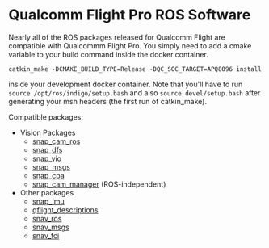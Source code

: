 # Qualcomm Flight Pro ROS Software

Nearly all of the ROS packages released for Qualcomm Flight are compatible with Qualcommm Flight Pro.  You simply need to add a cmake variable to your build command inside the docker container.

```
catkin_make -DCMAKE_BUILD_TYPE=Release -DQC_SOC_TARGET=APQ8096 install
```

inside your development docker container.  Note that you'll have to run ```source /opt/ros/indigo/setup.bash``` and also ```source devel/setup.bash``` after generating your msh headers (the first run of catkin_make).


Compatible packages:
* Vision Packages 
  * [snap_cam_ros](https://github.com/ATLFlight/snap_cam_ros)
  * [snap_dfs](https://github.com/ATLFlight/dfs-ros-example)
  * [snap_vio](https://github.com/ATLFlight/snap_vio)
  * [snap_msgs](https://github.com/ATLFlight/snap_msgs)
  * [snap_cpa](https://github.com/ATLFlight/snap_cpa)
  * [snap_cam_manager](https://github.com/ATLFlight/snap_cam_manager)  (ROS-independent)
* Other packages
  * [snap_imu](https://github.com/ATLFlight/snap_imu)
  * [qflight_descriptions](https://github.com/ATLFlight/qflight_descriptions)
  * [snav_ros](https://github.com/ATLFlight/snav_ros)
  * [snav_msgs](https://github.com/ATLFlight/snav_msgs)
  * [snav_fci](https://github.com/ATLFlight/snav_fci)  
